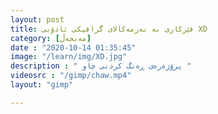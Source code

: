 ```yaml
---
layout: post
title: فێرکاری بە نەرمەکالای گرافیکی ئادۆبی XD
category: [مەنجەڵ]
date : "2020-10-14 01:35:45"
image: "/learn/img/XD.jpg"
description : " پرۆژەرەی ڕەنگ کردنی چاو "
videosrc : "/gimp/chaw.mp4"
layout: "gimp"

---
```



